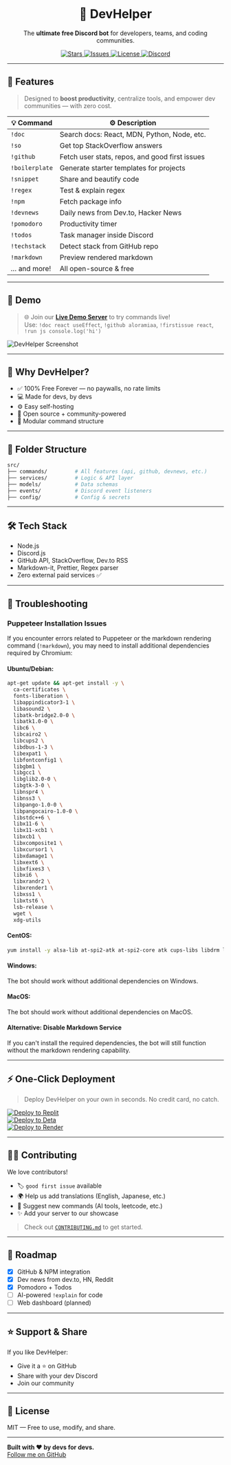 <h1 align="center">📎 DevHelper</h1>
<p align="center">The <b>ultimate free Discord bot</b> for developers, teams, and coding communities.</p>

<p align="center">
  <a href="https://github.com/aloramiaa/devhelperbot/stargazers">
    <img src="https://img.shields.io/github/stars/aloramiaa/devhelperbot?style=for-the-badge&color=brightgreen" alt="Stars">
  </a>
  <a href="https://github.com/aloramiaa/devhelperbot/issues">
    <img src="https://img.shields.io/github/issues/aloramiaa/devhelperbot?style=for-the-badge&color=orange" alt="Issues">
  </a>
  <a href="https://github.com/aloramiaa/devhelperbot/blob/main/LICENSE">
    <img src="https://img.shields.io/github/license/aloramiaa/devhelperbot?style=for-the-badge&color=blue" alt="License">
  </a>
  <a href="https://discord.gg/yourinvitecode">
    <img src="https://img.shields.io/discord/yourserverid?style=for-the-badge&label=Join%20Community&logo=discord&color=7289da" alt="Discord">
  </a>
</p>

---

## 🚀 Features

> Designed to **boost productivity**, centralize tools, and empower dev communities — with zero cost.

| 💡 Command         | ⚙️ Description |
|--------------------|----------------|
| `!doc`             | Search docs: React, MDN, Python, Node, etc. |
| `!so`              | Get top StackOverflow answers |
| `!github`          | Fetch user stats, repos, and good first issues |
| `!boilerplate`     | Generate starter templates for projects |
| `!snippet`         | Share and beautify code |
| `!regex`           | Test & explain regex |
| `!npm`             | Fetch package info |
| `!devnews`         | Daily news from Dev.to, Hacker News |
| `!pomodoro`        | Productivity timer |
| `!todos`           | Task manager inside Discord |
| `!techstack`       | Detect stack from GitHub repo |
| `!markdown`        | Preview rendered markdown |
| … and more!        | All open-source & free |

---

## 🎥 Demo

> 🌐 Join our [**Live Demo Server**](https://discord.gg/yourinvitecode) to try commands live!  
> Use: `!doc react useEffect`, `!github aloramiaa`, `!firstissue react`, `!run js console.log('hi')`

![DevHelper Screenshot](https://your-screenshot-link.com)

---

## 🌟 Why DevHelper?

- ✅ 100% Free Forever — no paywalls, no rate limits
- 💻 Made for devs, by devs
- ⚙️ Easy self-hosting
- 🤝 Open source + community-powered
- 🧩 Modular command structure

---

## 📂 Folder Structure

```bash
src/
├── commands/         # All features (api, github, devnews, etc.)
├── services/         # Logic & API layer
├── models/           # Data schemas
├── events/           # Discord event listeners
├── config/           # Config & secrets
```

---

## 🛠 Tech Stack

- Node.js
- Discord.js
- GitHub API, StackOverflow, Dev.to RSS
- Markdown-it, Prettier, Regex parser
- Zero external paid services ✅

---

## 🔧 Troubleshooting

### Puppeteer Installation Issues

If you encounter errors related to Puppeteer or the markdown rendering command (`!markdown`), you may need to install additional dependencies required by Chromium:

#### Ubuntu/Debian:
```bash
apt-get update && apt-get install -y \
  ca-certificates \
  fonts-liberation \
  libappindicator3-1 \
  libasound2 \
  libatk-bridge2.0-0 \
  libatk1.0-0 \
  libc6 \
  libcairo2 \
  libcups2 \
  libdbus-1-3 \
  libexpat1 \
  libfontconfig1 \
  libgbm1 \
  libgcc1 \
  libglib2.0-0 \
  libgtk-3-0 \
  libnspr4 \
  libnss3 \
  libpango-1.0-0 \
  libpangocairo-1.0-0 \
  libstdc++6 \
  libx11-6 \
  libx11-xcb1 \
  libxcb1 \
  libxcomposite1 \
  libxcursor1 \
  libxdamage1 \
  libxext6 \
  libxfixes3 \
  libxi6 \
  libxrandr2 \
  libxrender1 \
  libxss1 \
  libxtst6 \
  lsb-release \
  wget \
  xdg-utils
```

#### CentOS:
```bash
yum install -y alsa-lib at-spi2-atk at-spi2-core atk cups-libs libdrm libXcomposite libXcursor libXdamage libXext libXfixes libxi libXrandr libXrender mesa-libgbm nspr nss pango
```

#### Windows:
The bot should work without additional dependencies on Windows.

#### MacOS:
The bot should work without additional dependencies on MacOS.

#### Alternative: Disable Markdown Service
If you can't install the required dependencies, the bot will still function without the markdown rendering capability.

---

## ⚡ One-Click Deployment

> Deploy DevHelper on your own in seconds. No credit card, no catch.

[![Deploy to Replit](https://img.shields.io/badge/Deploy-Replit-blue?style=for-the-badge&logo=replit)](https://replit.com/github/aloramiaa/devhelperbot)  
[![Deploy to Deta](https://img.shields.io/badge/Deploy-Deta-brightgreen?style=for-the-badge)](https://deta.space)  
[![Deploy to Render](https://img.shields.io/badge/Deploy-Render-orange?style=for-the-badge)](https://render.com)

---

## 🧑‍💻 Contributing

We love contributors!

- 🏷 `good first issue` available
- 🌍 Help us add translations (English, Japanese, etc.)
- 🧠 Suggest new commands (AI tools, leetcode, etc.)
- ✨ Add your server to our showcase

> Check out [`CONTRIBUTING.md`](CONTRIBUTING.md) to get started.

---

## 🧠 Roadmap

- [x] GitHub & NPM integration
- [x] Dev news from dev.to, HN, Reddit
- [x] Pomodoro + Todos
- [ ] AI-powered `!explain` for code
- [ ] Web dashboard (planned)

---

## ⭐ Support & Share

If you like DevHelper:
- Give it a ⭐ on GitHub
- Share with your dev Discord
- Join our community

---

## 📄 License

MIT — Free to use, modify, and share.

---

**Built with ❤️ by devs for devs.**  
[Follow me on GitHub](https://github.com/aloramiaa)

